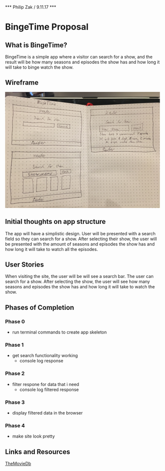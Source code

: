 *** Philip Zak / 9.11.17 ***

# BingeTime Proposal

## What is BingeTime?

BingeTime is a simple app where a visitor can search for a show, and the result will be how many seasons and episodes the show has and how long it will take to binge watch the show.

## Wireframe
![wireframe](./assets/IMG_0275.JPG)

## Initial thoughts on app structure
The app will have a simplistic design. User will be presented with a search field so they can search for a show. After selecting their show, the user will be presented with the amount of seasons and episodes the show has and how long it will take to watch all the episodes.

## User Stories
When visiting the site, the user will be will see a search bar. The user can search for a show. After selecting the show, the user will see how many seasons and episodes the show has and how long it will take to watch the show.

## Phases of Completion

### Phase 0
- run terminal commands to create app skeleton

### Phase 1
- get search functionality working
  - console log response

### Phase 2
- filter respone for data that i need
  - console log filtered response

### Phase 3
- display filtered data in the browser

### Phase 4
- make site look pretty

## Links and Resources
[TheMovieDb](https://www.themoviedb.org/documentation/api)
